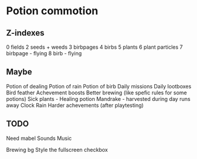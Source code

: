 # Potion commotion

## Z-indexes

0 fields
2 seeds + weeds
3 birbpages
4 birbs
5 plants
6 plant particles
7 birbpage - flying
8 birb - flying

## Maybe

Potion of dealing
Potion of rain
Potion of birb
Daily missions
Daily lootboxes
Bird feather
Achevement boosts
Better brewing (like spefic rules for some potions)
Sick plants - Healing potion
Mandrake - harvested during day runs away
Clock
Rain
Harder achevements (after playtesting)

## TODO

Need mabel
    Sounds
    Music

Brewing bg
Style the fullscreen checkbox
